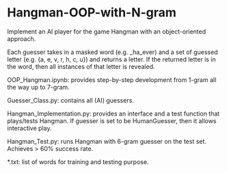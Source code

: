 # Hangman-OOP-with-N-gram

Implement an AI player for the game Hangman with an object-oriented approach. 

Each guesser takes in a masked word (e.g. _ha_ever) and a set of guessed letter (e.g. {a, e, v, r, h, c, u}) and returns a letter. If the returned letter is in the word, then all instances of that letter is revealed.

OOP_Hangman.ipynb: provides step-by-step development from 1-gram all the way up to 7-gram.

Guesser_Class.py: contains all (AI) guessers.

Hangman_Implementation.py: provides an interface and a test function that plays/tests Hangman. If guesser is set to be HumanGuesser, then it allows interactive play.

Hangman_Test.py: runs Hangman with 6-gram guesser on the test set. Achieves > 60% success rate.

*.txt: list of words for training and testing purpose.
